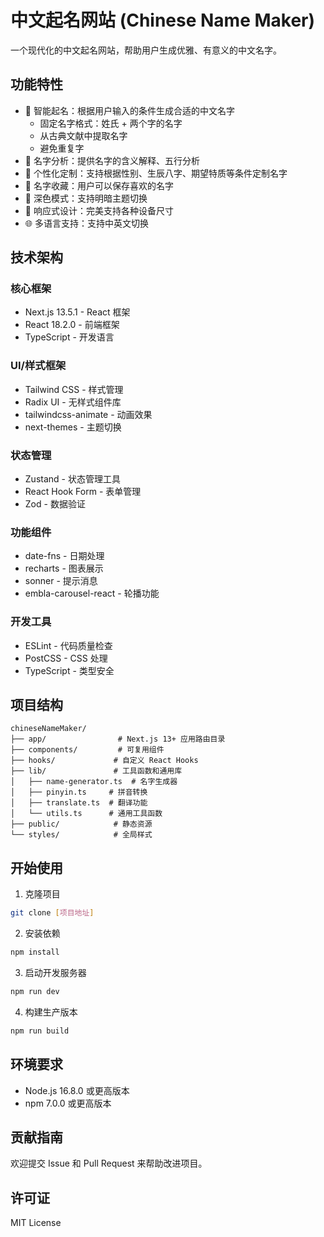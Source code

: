# 中文起名网站 (Chinese Name Maker)

一个现代化的中文起名网站，帮助用户生成优雅、有意义的中文名字。

## 功能特性

- 🎯 智能起名：根据用户输入的条件生成合适的中文名字
  - 固定名字格式：姓氏 + 两个字的名字
  - 从古典文献中提取名字
  - 避免重复字
- 🎨 名字分析：提供名字的含义解释、五行分析
- 📝 个性化定制：支持根据性别、生辰八字、期望特质等条件定制名字
- 💾 名字收藏：用户可以保存喜欢的名字
- 🌙 深色模式：支持明暗主题切换
- 📱 响应式设计：完美支持各种设备尺寸
- 🌐 多语言支持：支持中英文切换

## 技术架构

### 核心框架
- Next.js 13.5.1 - React 框架
- React 18.2.0 - 前端框架
- TypeScript - 开发语言

### UI/样式框架
- Tailwind CSS - 样式管理
- Radix UI - 无样式组件库
- tailwindcss-animate - 动画效果
- next-themes - 主题切换

### 状态管理
- Zustand - 状态管理工具
- React Hook Form - 表单管理
- Zod - 数据验证

### 功能组件
- date-fns - 日期处理
- recharts - 图表展示
- sonner - 提示消息
- embla-carousel-react - 轮播功能

### 开发工具
- ESLint - 代码质量检查
- PostCSS - CSS 处理
- TypeScript - 类型安全

## 项目结构
```
chineseNameMaker/
├── app/                # Next.js 13+ 应用路由目录
├── components/         # 可复用组件
├── hooks/             # 自定义 React Hooks
├── lib/               # 工具函数和通用库
│   ├── name-generator.ts  # 名字生成器
│   ├── pinyin.ts     # 拼音转换
│   ├── translate.ts  # 翻译功能
│   └── utils.ts      # 通用工具函数
├── public/            # 静态资源
└── styles/            # 全局样式
```

## 开始使用

1. 克隆项目
```bash
git clone [项目地址]
```

2. 安装依赖
```bash
npm install
```

3. 启动开发服务器
```bash
npm run dev
```

4. 构建生产版本
```bash
npm run build
```

## 环境要求
- Node.js 16.8.0 或更高版本
- npm 7.0.0 或更高版本

## 贡献指南
欢迎提交 Issue 和 Pull Request 来帮助改进项目。

## 许可证
MIT License 
